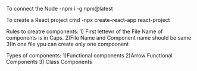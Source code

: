 To connect the Node
    -npm i -g npm@latest


To create a React project cmd
    -npx create-react-app react-project


Rules to creatre components:
    1) First lettewr of the File Name of components is in Caps.
    2)File Name and Component name should be same
    3)In one file ypu can create only one compoonent


Types of components:
    1)Functional components
    2)Arrow Functional Components
    3) Class Components
